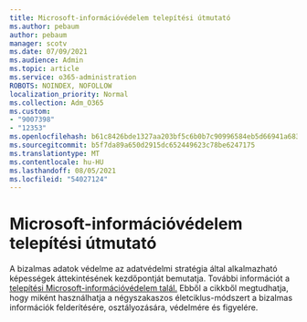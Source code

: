 ```yaml
---
title: Microsoft-információvédelem telepítési útmutató
ms.author: pebaum
author: pebaum
manager: scotv
ms.date: 07/09/2021
ms.audience: Admin
ms.topic: article
ms.service: o365-administration
ROBOTS: NOINDEX, NOFOLLOW
localization_priority: Normal
ms.collection: Adm_O365
ms.custom:
- "9007398"
- "12353"
ms.openlocfilehash: b61c8426bde1327aa203bf5c6b0b7c90996584eb5d66941a683e3672654619ac
ms.sourcegitcommit: b5f7da89a650d2915dc652449623c78be6247175
ms.translationtype: MT
ms.contentlocale: hu-HU
ms.lasthandoff: 08/05/2021
ms.locfileid: "54027124"
---
```

# <a name="microsoft-information-protection-setup-guide"></a>Microsoft-információvédelem telepítési útmutató

A bizalmas adatok védelme az adatvédelmi stratégia által alkalmazható képességek áttekintésének kezdőpontját bemutatja. További információt a [telepítési Microsoft-információvédelem talál.](https://admin.microsoft.com/adminportal/home#/modernonboarding/mipsetupguide) Ebből a cikkből megtudhatja, hogy miként használhatja a négyszakaszos életciklus-módszert a bizalmas információk felderítésére, osztályozására, védelmére és figyelére.